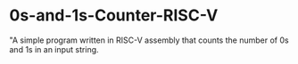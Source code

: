 # 0s-and-1s-Counter-RISC-V
"A simple program written in RISC-V assembly that counts the number of 0s and 1s in an input string.
